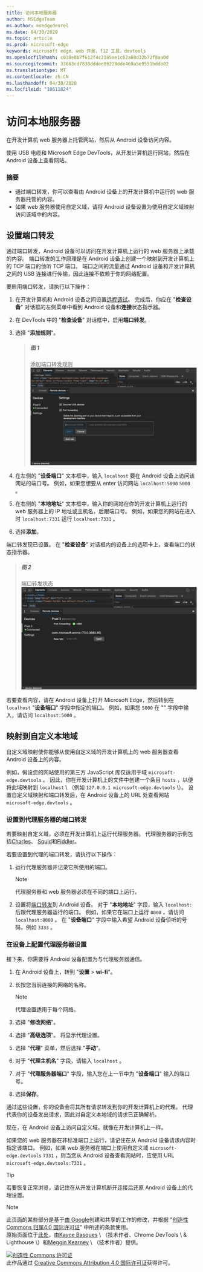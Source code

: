 ```yaml
---
title: 访问本地服务器
author: MSEdgeTeam
ms.author: msedgedevrel
ms.date: 04/30/2020
ms.topic: article
ms.prod: microsoft-edge
keywords: microsoft edge、web 开发、f12 工具、devtools
ms.openlocfilehash: c038e8b7f612f4c2185ae1c62a08d32b72f8aa0d
ms.sourcegitcommit: 33663cd7838dddee86228dde469a5e9551bddb02
ms.translationtype: MT
ms.contentlocale: zh-CN
ms.lasthandoff: 04/30/2020
ms.locfileid: "10611824"
---
```

<!-- Copyright Kayce Basques 

   Licensed under the Apache License, Version 2.0 (the "License");
   you may not use this file except in compliance with the License.
   You may obtain a copy of the License at

       https://www.apache.org/licenses/LICENSE-2.0

   Unless required by applicable law or agreed to in writing, software
   distributed under the License is distributed on an "AS IS" BASIS,
   WITHOUT WARRANTIES OR CONDITIONS OF ANY KIND, either express or implied.
   See the License for the specific language governing permissions and
   limitations under the License.  -->  





# 访问本地服务器   




在开发计算机 web 服务器上托管网站，然后从 Android 设备访问内容。  

使用 USB 电缆和 Microsoft Edge DevTools，从开发计算机运行网站，然后在 Android 设备上查看网站。  

### 摘要  

*   通过端口转发，你可以查看由 Android 设备上的开发计算机中运行的 web 服务器托管的内容。  
*   如果 web 服务器使用自定义域，请将 Android 设备设置为使用自定义域映射访问该域中的内容。  

## 设置端口转发   

通过端口转发，Android 设备可以访问在开发计算机上运行的 web 服务器上承载的内容。  端口转发的工作原理是在 Android 设备上创建一个映射到开发计算机上的 TCP 端口的侦听 TCP 端口。  端口之间的流量通过 Android 设备和开发计算机之间的 USB 连接进行传输，因此连接不依赖于你的网络配置。  

要启用端口转发，请执行以下操作：  

1.  在开发计算机和 Android 设备之间设置[远程调试][RemoteDebuggingGettingStarted]。  完成后，你应在 "**检查设备**" 对话框的左侧菜单中看到 Android 设备和**连接**状态指示器。  
1.  在 DevTools 中的 "**检查设备**" 对话框中，启用**端口转发**。  
1.  选择 "**添加规则**"。  
    
    > ##### 图 1  
    > 添加端口转发规则  
    > ![添加端口转发规则][ImageAddRule]  
    
1.  在左侧的 "**设备端口**" 文本框中，输入 `localhost` 要在 Android 设备上访问该网站的端口号。  例如，如果您想要从 enter 访问网站 `localhost:5000` `5000` 。  
1.  在右侧的 "**本地地址**" 文本框中，输入你的网站在你的开发计算机上运行的 web 服务器上的 IP 地址或主机名，后跟端口号。  例如，如果您的网站在进入时 `localhost:7331` 运行 `localhost:7331` 。  
1.  选择**添加**。  

端口转发现已设置。  在 "**检查设备**" 对话框内的设备上的选项卡上，查看端口的状态指示器。  

> ##### 图 2  
> 端口转发状态  
> ![端口转发状态][ImagePortForwardingStatus]  

若要查看内容，请在 Android 设备上打开 Microsoft Edge，然后转到在 `localhost` "**设备端口**" 字段中指定的端口。  例如，如果您 `5000` 在 "" 字段中输入，请访问 `localhost:5000` 。  

## 映射到自定义本地域   

自定义域映射使你能够从使用自定义域的开发计算机上的 web 服务器查看 Android 设备上的内容。  

例如，假设您的网站使用的第三方 JavaScript 库仅适用于域 `microsoft-edge.devtools` 。  因此，你在开发计算机上的文件中创建一个条目 `hosts` ，以便将此域映射到 `localhost` \ （例如 `127.0.0.1 microsoft-edge.devtools` \）。  设置自定义域映射和端口转发后，在 Android 设备上的 URL 处查看网站 `microsoft-edge.devtools` 。  

### 设置到代理服务器的端口转发  

若要映射自定义域，必须在开发计算机上运行代理服务器。  代理服务器的示例包括[Charles][CharlesWebDebuggingProxy]、 [Squid][SquidOptimisingWebDelivery]和[Fiddler][FiddlerWebDebuggingProxy]。  

若要设置到代理的端口转发，请执行以下操作：  

1.  运行代理服务器并记录它所使用的端口。  
    
    > [!NOTE]
    > 代理服务器和 web 服务器必须在不同的端口上运行。  
    
1.  设置将[端口转发](#set-up-port-forwarding)到 Android 设备。  对于 "**本地地址**" 字段，输入 `localhost:` 后跟代理服务器运行的端口。  例如，如果它在端口上运行 `8000` ，请访问 `localhost:8000` 。  在 "**设备端口**" 字段中输入希望 Android 设备侦听的号码，例如 `3333` 。  

### 在设备上配置代理服务器设置  

接下来，你需要将 Android 设备配置为与代理服务器通信。  

1.  在 Android 设备上，转到 "**设置**  >  **wi-fi**"。  
1.  长按您当前连接的网络的名称。  
    
    > [!NOTE]
    > 代理设置适用于每个网络。  
    
1.  选择 "**修改网络**"。  
1.  选择 "**高级选项**"。  将显示代理设置。  
1.  选择 "**代理**" 菜单，然后选择 "**手动**"。  
1.  对于 "**代理主机名**" 字段，请输入 `localhost` 。  
1.  对于 "**代理服务器端口**" 字段，输入您在上一节中为 "**设备端口**" 输入的端口号。  
1.  选择**保存**。  

通过这些设置，你的设备会将其所有请求转发到你的开发计算机上的代理。  代理代表你的设备发出请求，因此对自定义本地域的请求已正确解析。  

现在，在 Android 设备上访问自定义域，就像在开发计算机上一样。  

如果您的 web 服务器在非标准端口上运行，请记住在从 Android 设备请求内容时指定该端口。  例如，如果 web 服务器在端口上使用自定义域 `microsoft-edge.devtools` `7331` ，则当您从 Android 设备查看网站时，应使用 URL `microsoft-edge.devtools:7331` 。  

> [!TIP]
> 若要恢复正常浏览，请记住在从开发计算机断开连接后还原 Android 设备上的代理设置。  

<!--  -->  



<!-- image links -->  

[ImageAddRule]: /microsoft-edge/devtools-guide-chromium/media/remote-debugging-remote-devices-devices-port-forwarding-add-rule.msft.png "图1：添加端口转发规则"  
[ImagePortForwardingStatus]: /microsoft-edge/devtools-guide-chromium/media/remote-debugging-remote-devices-devices-port-forwarding-5000-edge-user-agent.msft.png "图2：端口转发状态"  

<!-- links -->  

[RemoteDebuggingGettingStarted]: /microsoft-edge/devtools-guide-chromium/remote-debugging/index "远程调试 Android 设备入门"  

[CharlesWebDebuggingProxy]: https://www.charlesproxy.com "Charles Web 调试代理"  

[SquidOptimisingWebDelivery]: https://www.squid-cache.org "squid：优化 Web 送达"  

[FiddlerWebDebuggingProxy]: https://www.telerik.com/fiddler "Fiddler-免费 Web 调试代理"  

> [!NOTE]
> 此页面的某些部分是基于[由 Google][GoogleSitePolicies]创建和共享的工作的修改，并根据 "[创造性 Commons 归属4.0 国际许可证][CCA4IL]" 中所述的条款使用。  
> 原始页面位于[此处](https://developers.google.com/web/tools/chrome-devtools/remote-debugging/local-server)，由[Kayce Basques][KayceBasques] \ （技术作者、Chrome DevTools \ & Lighthouse \）和[Meggin Kearney][MegginKearney] \ （技术作者）提供。  

[![创造性 Commons 许可证][CCby4Image]][CCA4IL]  
此作品通过 [Creative Commons Attribution 4.0 国际许可证][CCA4IL]获得许可。  

[CCA4IL]: https://creativecommons.org/licenses/by/4.0  
[CCby4Image]: https://i.creativecommons.org/l/by/4.0/88x31.png  
[GoogleSitePolicies]: https://developers.google.com/terms/site-policies  
[KayceBasques]: https://developers.google.com/web/resources/contributors/kaycebasques  
[MegginKearney]: https://developers.google.com/web/resources/contributors/megginkearney  
